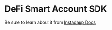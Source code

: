 # DeFi Smart Account SDK

Be sure to learn about it from [Instadapp Docs](https://doc.instadapp.io).